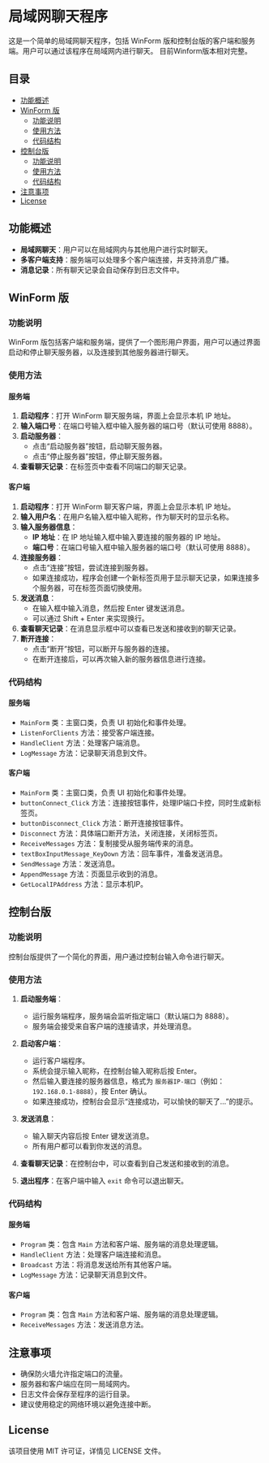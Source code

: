 # 局域网聊天程序

这是一个简单的局域网聊天程序，包括 WinForm 版和控制台版的客户端和服务端。用户可以通过该程序在局域网内进行聊天。
目前Winform版本相对完整。

## 目录

- [功能概述](#功能概述)
- [WinForm 版](#winform-版)
  - [功能说明](#功能说明)
  - [使用方法](#使用方法)
  - [代码结构](#代码结构)
- [控制台版](#控制台版)
  - [功能说明](#功能说明-1)
  - [使用方法](#使用方法-1)
  - [代码结构](#代码结构-1)
- [注意事项](#注意事项)
- [License](#license)

## 功能概述

- **局域网聊天**：用户可以在局域网内与其他用户进行实时聊天。
- **多客户端支持**：服务端可以处理多个客户端连接，并支持消息广播。
- **消息记录**：所有聊天记录会自动保存到日志文件中。

## WinForm 版

### 功能说明

WinForm 版包括客户端和服务端，提供了一个图形用户界面，用户可以通过界面启动和停止聊天服务器，以及连接到其他服务器进行聊天。

### 使用方法

#### 服务端

1. **启动程序**：打开 WinForm 聊天服务端，界面上会显示本机 IP 地址。
2. **输入端口号**：在端口号输入框中输入服务器的端口号（默认可使用 8888）。
3. **启动服务器**：
   - 点击“启动服务器”按钮，启动聊天服务器。
   - 点击“停止服务器”按钮，停止聊天服务器。
4. **查看聊天记录**：在标签页中查看不同端口的聊天记录。

#### 客户端

1. **启动程序**：打开 WinForm 聊天客户端，界面上会显示本机 IP 地址。
2. **输入用户名**：在用户名输入框中输入昵称，作为聊天时的显示名称。
3. **输入服务器信息**：
   - **IP 地址**：在 IP 地址输入框中输入要连接的服务器的 IP 地址。
   - **端口号**：在端口号输入框中输入服务器的端口号（默认可使用 8888）。
4. **连接服务器**：
   - 点击“连接”按钮，尝试连接到服务器。
   - 如果连接成功，程序会创建一个新标签页用于显示聊天记录，如果连接多个服务器，可在标签页面切换使用。
5. **发送消息**：
   - 在输入框中输入消息，然后按 Enter 键发送消息。
   - 可以通过 Shift + Enter 来实现换行。
6. **查看聊天记录**：在消息显示框中可以查看已发送和接收到的聊天记录。
7. **断开连接**：
   - 点击“断开”按钮，可以断开与服务器的连接。
   - 在断开连接后，可以再次输入新的服务器信息进行连接。

### 代码结构

#### 服务端
- `MainForm` 类：主窗口类，负责 UI 初始化和事件处理。
- `ListenForClients` 方法：接受客户端连接。
- `HandleClient` 方法：处理客户端消息。
- `LogMessage` 方法：记录聊天消息到文件。

#### 客户端
- `MainForm` 类：主窗口类，负责 UI 初始化和事件处理。
- `buttonConnect_Click` 方法：连接按钮事件，处理IP端口卡控，同时生成新标签页。
- `buttonDisconnect_Click` 方法：断开连接按钮事件。
- `Disconnect` 方法：具体端口断开方法，关闭连接，关闭标签页。
- `ReceiveMessages` 方法：复制接受从服务端传来的消息。
- `textBoxInputMessage_KeyDown` 方法：回车事件，准备发送消息。
- `SendMessage` 方法：发送消息。
- `AppendMessage` 方法：页面显示收到的消息。
- `GetLocalIPAddress` 方法：显示本机IP。

## 控制台版

### 功能说明

控制台版提供了一个简化的界面，用户通过控制台输入命令进行聊天。

### 使用方法

1. **启动服务端**：
   - 运行服务端程序，服务端会监听指定端口（默认端口为 8888）。
   - 服务端会接受来自客户端的连接请求，并处理消息。

2. **启动客户端**：
   - 运行客户端程序。
   - 系统会提示输入昵称，在控制台输入昵称后按 Enter。
   - 然后输入要连接的服务器信息，格式为 `服务器IP-端口`（例如：`192.168.0.1-8888`），按 Enter 确认。
   - 如果连接成功，控制台会显示“连接成功，可以愉快的聊天了...”的提示。

3. **发送消息**：
   - 输入聊天内容后按 Enter 键发送消息。
   - 所有用户都可以看到你发送的消息。

4. **查看聊天记录**：在控制台中，可以查看到自己发送和接收到的消息。

5. **退出程序**：在客户端中输入 `exit` 命令可以退出聊天。

### 代码结构

#### 服务端
- `Program` 类：包含 `Main` 方法和客户端、服务端的消息处理逻辑。
- `HandleClient` 方法：处理客户端连接和消息。
- `Broadcast` 方法：将消息发送给所有其他客户端。
- `LogMessage` 方法：记录聊天消息到文件。

#### 客户端
- `Program` 类：包含 `Main` 方法和客户端、服务端的消息处理逻辑。
- `ReceiveMessages` 方法：发送消息方法。
 
## 注意事项

- 确保防火墙允许指定端口的流量。
- 服务器和客户端应在同一局域网内。
- 日志文件会保存至程序的运行目录。
- 建议使用稳定的网络环境以避免连接中断。

## License

该项目使用 MIT 许可证，详情见 LICENSE 文件。
